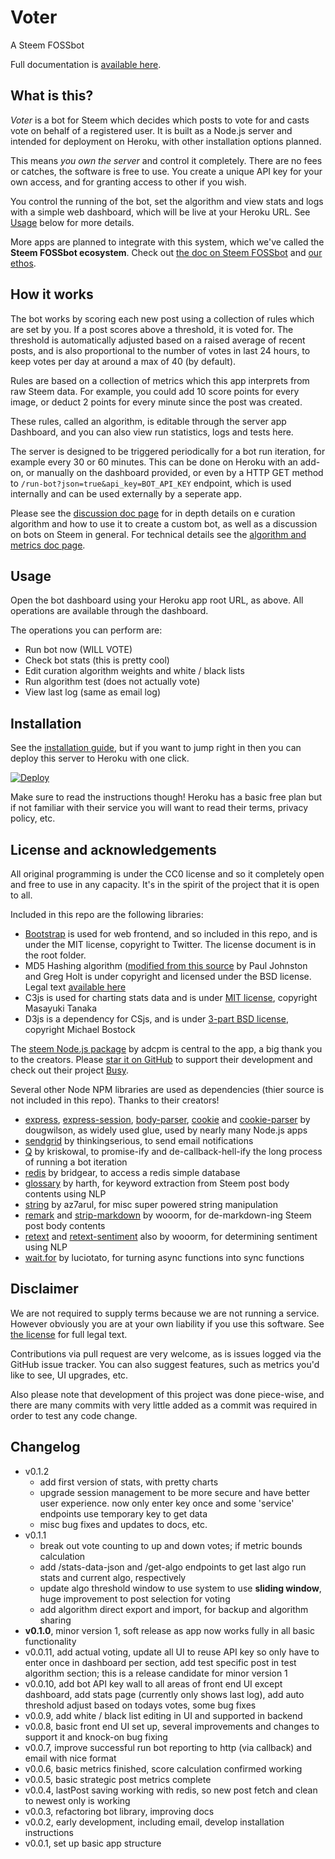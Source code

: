 # Voter

A Steem FOSSbot

Full documentation is [available here](/docs/index.md).

## What is this?

_Voter_ is a bot for Steem which decides which posts to vote for and casts vote on behalf of a registered user. It is built as a Node.js server and intended for deployment on Heroku, with other installation options planned.

This means _you own the server_ and control it completely. There are no fees or catches, the software is free to use. You create a unique API key for your own access, and for granting access to other if you wish.

You control the running of the bot, set the algorithm and view stats and logs with a simple web dashboard, which will be live at your Heroku URL. See [Usage](https://github.com/evm2p/steem-fossbot-voter#usage) below for more details.

More apps are planned to integrate with this system, which we've called the **Steem FOSSbot ecosystem**. Check out [the doc on Steem FOSSbot](/docs/ecosystem.md) and [our ethos](/docs/ethos.md).

## How it works

The bot works by scoring each new post using a collection of rules which are set by you. If a post scores above a threshold, it is voted for. The threshold is automatically adjusted based on a raised average of recent posts, and is also proportional to the number of votes in last 24 hours, to keep votes per day at around a max of 40 (by default).

Rules are based on a collection of metrics which this app interprets from raw Steem data. For example, you could add 10 score points for every image, or deduct 2 points for every minute since the post was created.

These rules, called an algorithm, is editable through the server app Dashboard, and you can also view run statistics, logs and tests here.

The server is designed to be triggered periodically for a bot run iteration, for example every 30 or 60 minutes. This can be done on Heroku with an add-on, or manually on the dashboard provided, or even by a HTTP GET method to ```/run-bot?json=true&api_key=BOT_API_KEY``` endpoint, which is used internally and can be used externally by a seperate app.

Please see the [discussion doc page](/docs/discussion.md) for in depth details on e curation algorithm and how to use it to create a custom bot, as well as a discussion on bots on Steem in general. For technical details see the [algorithm and metrics doc page](/docs/algorithm.md).

## Usage

Open the bot dashboard using your Heroku app root URL, as above. All operations are available through the dashboard.

The operations you can perform are:

- Run bot now (WILL VOTE)
- Check bot stats (this is pretty cool)
- Edit curation algorithm weights and white / black lists
- Run algorithm test (does not actually vote)
- View last log (same as email log)

## Installation

See the [installation guide](/docs/installation.md), but if you want to jump right in then you can deploy this server to Heroku with one click.

[![Deploy](https://www.herokucdn.com/deploy/button.png)](https://heroku.com/deploy?template=https://github.com/evm2p/steem-fossbot-voter)

Make sure to read the instructions though! Heroku has a basic free plan but if not familiar with their service you will want to read their terms, privacy policy, etc.

## License and acknowledgements

All original programming is under the CC0 license and so it completely open and free to use in any capacity. It's in the spirit of the project that it is open to all.

Included in this repo are the following libraries:

- [Bootstrap](https://getbootstrap.com/) is used for web frontend, and so included in this repo, and is under the MIT license, copyright to Twitter. The license document is in the root folder.
- MD5 Hashing algorithm ([modified from this source](http://www.queness.com/code-snippet/6523/generate-md5-hash-with-javascript) by Paul Johnston and Greg Holt is under copyright and licensed under the BSD license. Legal text [available here](http://pajhome.org.uk/site/legal.html)
- C3js is used for charting stats data and is under [MIT license](/LICENSE-c3), copyright Masayuki Tanaka
- D3js is a dependency for CSjs, and is under [3-part BSD license](/LICENSE-d3), copyright Michael Bostock

The [steem Node.js package](https://www.npmjs.com/package/steem) by adcpm is central to the app, a big thank you to the creators. Please [star it on GitHub](https://github.com/adcpm/steem) to support their development and check out their project [Busy](https://github.com/adcpm/busy).

Several other Node NPM libraries are used as dependencies (thier source is not included in this repo). Thanks to their creators!

- [express](https://www.npmjs.com/package/express), [express-session](https://www.npmjs.com/package/express-session), [body-parser](https://www.npmjs.com/package/body-parser), [cookie](https://www.npmjs.com/package/cookie) and [cookie-parser](https://www.npmjs.com/package/cookie-parser) by dougwilson, as widely used glue, used by nearly many Node.js apps
- [sendgrid](https://www.npmjs.com/package/sendgrid) by thinkingserious, to send email notifications
- [Q](https://www.npmjs.com/package/q) by kriskowal, to promise-ify and de-callback-hell-ify the long process of running a bot iteration
- [redis](https://www.npmjs.com/package/redis) by bridgear, to access a redis simple database
- [glossary](https://www.npmjs.com/package/glossary) by harth, for keyword extraction from Steem post body contents using NLP
- [string](https://www.npmjs.com/package/string) by az7arul, for misc super powered string manipulation
- [remark](https://www.npmjs.com/package/remark) and [strip-markdown](https://www.npmjs.com/package/strip-markdown) by wooorm, for de-markdown-ing Steem post body contents
- [retext](https://www.npmjs.com/package/retext) and [retext-sentiment](https://www.npmjs.com/package/retext-sentiment) also by wooorm, for determining sentiment using NLP
- [wait.for](https://www.npmjs.com/package/wait.for) by luciotato, for turning async functions into sync functions

## Disclaimer

We are not required to supply terms because we are not running a service. However obviously you are at your own liability if you use this software. See [the license](/LICENSE) for full legal text.

Contributions via pull request are very welcome, as is issues logged via the GitHub issue tracker. You can also suggest features, such as metrics you'd like to see, UI upgrades, etc.

Also please note that development of this project was done piece-wise, and there are many commits with very little added as a commit was required in order to test any code change.

## Changelog

- v0.1.2
  - add first version of stats, with pretty charts
  - upgrade session management to be more secure and have better user experience. now only enter key once and some 'service' endpoints use temporary key to get data
  - misc bug fixes and updates to docs, etc.
- v0.1.1
  - break out vote counting to up and down votes; if metric bounds calculation
  - add /stats-data-json and /get-algo endpoints to get last algo run stats and current algo, respectively
  - update algo threshold window to use system to use **sliding window**, huge improvement to post selection for voting
  - add algorithm direct export and import, for backup and algorithm sharing
- **v0.1.0**, minor version 1, soft release as app now works fully in all basic functionality
- v0.0.11, add actual voting, update all UI to reuse API key so only have to enter once in dashboard per section, add test specific post in test algorithm section; this is a release candidate for minor version 1
- v0.0.10, add bot API key wall to all areas of front end UI except dashboard, add stats page (currently only shows last log), add auto threshold adjust based on todays votes, some bug fixes
- v0.0.9, add white / black list editing in UI and supported in backend
- v0.0.8, basic front end UI set up, several improvements and changes to support it and knock-on bug fixing
- v0.0.7, improve successful run bot reporting to http (via callback) and email with nice format
- v0.0.6, basic metrics finished, score calculation confirmed working
- v0.0.5, basic strategic post metrics complete
- v0.0.4, lastPost saving working with redis, so new post fetch and clean to newest only is working
- v0.0.3, refactoring bot library, improving docs
- v0.0.2, early development, including email, develop installation instructions
- v0.0.1, set up basic app structure
